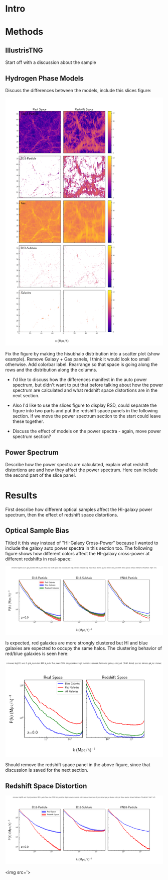 # Intro

# Methods

## IllustrisTNG

Start off with a discussion about the sample

## Hydrogen Phase Models

Discuss the differences between the models, include this slices figure:

<img src='all_auto/fieldnameR_spaceC_slice_only_imshow.png'>

Fix the figure by making the hisubhalo distribution into a scatter plot (show example). Remove Galaxy + Gas panels, I think it would look too small otherwise. Add colorbar label. Rearrange so that space is going along the rows and the distribution along the columns.

- I'd like to discuss how the differences manifest in the auto power spectrum, but didn't want to put that before talking about how the power spectrum are calculated and what redshift space distortions are in the next section.

<!-- <img src='all_auto/redshiftR_spaceC_fieldname.png'> -->

- Also I'd like to use the slices figure to display RSD, could separate the figure into two parts and put the redshift space panels in the following section. If we move the power spectrum section to the start could leave these together.

- Discuss the effect of models on the power spectra - again, move power spectrum section?

## Power Spectrum

Describe how the power spectra are calculated, explain what redshift distortions are and how they affect the power spectrum. Here can include the second part of the slice panel.

# Results

First describe how different optical samples affect the HI-galaxy power spectrum, then the effect of redshift space distortions.

## Optical Sample Bias

Titled it this way instead of "HI-Galaxy Cross-Power" because I wanted to include the galaxy auto power spectra in this section too. The following figure shows how different colors affect the HI-galaxy cross-power at different redshifts in real-space:

<img src='HIXgalaxy/redshiftR_fieldnameC_color.png'>

Is expected, red galaxies are more strongly clustered but HI and blue galaxies are expected to occupy the same halos. The clustering behavior of red/blue galaxies is seen here:

<img src='galaxy_auto/redshiftR_spaceC_color.png'>

Should remove the redshift space panel in the above figure, since that discussion is saved for the next section.

## Redshift Space Distortion

<img src='HIXgalaxy/redshiftR_fieldnameC_space.png'>

<img src='>